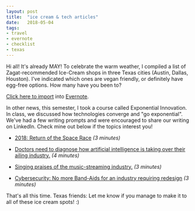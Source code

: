 ```yaml
---
layout: post
title:  "ice cream & tech articles"
date:   2018-05-04
tags: 
- travel
- evernote
- checklist
- texas
---
```


Hi all! It's already MAY! To celebrate the warm weather, I compiled a list of Zagat-recommended Ice-Cream shops in three Texas cities (Austin, Dallas, Houston). I've indicated which ones are vegan friendly, or definitely have egg-free options. How many have you been to?

[Click here to import](https://www.evernote.com/l/AFvq-Y_vhFtJrrA6DWyNDD1qVWAUHZmoMKI) into [Evernote](https://evernote.com/).

In other news, this semester, I took a course called Exponential Innovation. In class, we discussed how technologies converge and "go exponential". We've had a few writing prompts and were encouraged to share our writing on LinkedIn. Check mine out below if the topics interest you!

* [2018: Return of the Space Race](https://www.linkedin.com/pulse/2018-return-spacerace-stuti-ghiya/) *(3 minutes)*

* [Doctors need to diagnose how artificial intelligence is taking over their ailing industry.](https://www.linkedin.com/pulse/doctors-need-diagnose-how-artificial-intelligence-taking-stuti-ghiya/) *(4 minutes)*

* [Singing praises of the music-streaming industry.](https://www.linkedin.com/pulse/singing-praises-music-streaming-industry-stuti-ghiya/) *(3 minutes)*

* [Cybersecurity: No more Band-Aids for an industry requiring redesign](https://www.linkedin.com/pulse/cybersecurity-more-band-aids-industry-requiring-redesign-stuti-ghiya/) *(3 minutes)*

That's all this time. Texas friends: Let me know if you manage to make it to all of these ice cream spots! :)

